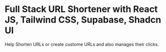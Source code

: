 # Full Stack URL Shortener with React JS, Tailwind CSS, Supabase, Shadcn UI 
Help Shorten URLs or create custome URLs and also manages their clicks.

